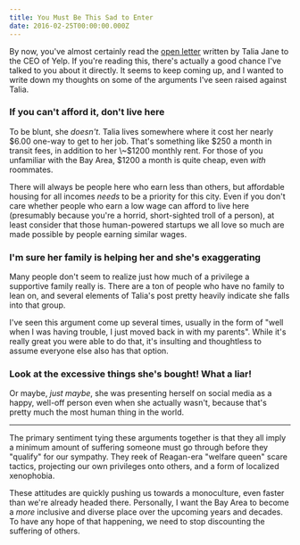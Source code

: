 ```yaml
---
title: You Must Be This Sad to Enter
date: 2016-02-25T00:00:00.000Z
---
```

By now, you've almost certainly read the [open letter](https://medium.com/@taliajane/an-open-letter-to-my-ceo-fb73df021e7a) written by Talia Jane to the CEO of Yelp. If you're reading this, there's actually a good chance I've talked to you about it directly. It seems to keep coming up, and I wanted to write down my thoughts on some of the arguments I've seen raised against Talia.

### If you can't afford it, don't live here

To be blunt, she *doesn't*. Talia lives somewhere where it cost her nearly $6.00 one-way to get to her job. That's something like $250 a month in transit fees, in addition to her \~$1200 monthly rent. For those of you unfamiliar with the Bay Area, $1200 a month is quite cheap, even *with* roommates.

There will always be people here who earn less than others, but affordable housing for all incomes *needs* to be a priority for this city. Even if you don't care whether people who earn a low wage can afford to live here (presumably because you're a horrid, short-sighted troll of a person), at least consider that those human-powered startups we all love so much are made possible by people earning similar wages.

### I'm sure her family is helping her and she's exaggerating

Many people don't seem to realize just how much of a privilege a supportive family really is. There are a ton of people who have no family to lean on, and several elements of Talia's post pretty heavily indicate she falls into that group.

I've seen this argument come up several times, usually in the form of "well when I was having trouble, I just moved back in with my parents". While it's really great you were able to do that, it's insulting and thoughtless to assume everyone else also has that option.

### Look at the excessive things she's bought! What a liar!

Or maybe, *just maybe*, she was presenting herself on social media as a happy, well-off person even when she actually wasn't, because that's pretty much the most human thing in the world.

---

The primary sentiment tying these arguments together is that they all imply a minimum amount of suffering someone must go through before they "qualify" for our sympathy. They reek of Reagan-era "welfare queen" scare tactics, projecting our own privileges onto others, and a form of localized xenophobia.

These attitudes are quickly pushing us towards a monoculture, even faster than we're already headed there. Personally, I want the Bay Area to become a *more* inclusive and diverse place over the upcoming years and decades. To have any hope of that happening, we need to stop discounting the suffering of others.
